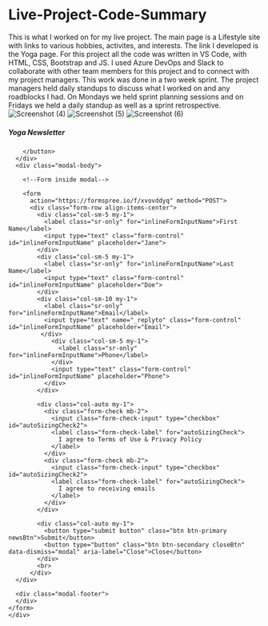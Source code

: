 # Live-Project-Code-Summary
This is what I worked on for my live project.  The main page is a Lifestyle site with links to various hobbies, activites, and interests.  The link I developed is the Yoga page.  For this project all the code was written in VS Code, with HTML, CSS, Bootstrap and JS.  I used Azure DevOps and Slack to collaborate with other team members for this project and to connect with my project managers.  This work was done in a two week sprint.  The project managers held daily standups to discuss what I worked on and any roadblocks I had.  On Mondays we held sprint planning sessions and on Fridays we held a daily standup as well as a sprint retrospective. 
![Screenshot (4)](https://user-images.githubusercontent.com/71109424/110986281-539f2f00-8322-11eb-8ab0-cebbf4f2957c.png)
![Screenshot (5)](https://user-images.githubusercontent.com/71109424/110986474-8e08cc00-8322-11eb-9fb3-14198519ef20.png)
![Screenshot (6)](https://user-images.githubusercontent.com/71109424/110986662-c8726900-8322-11eb-9528-9c46829f346b.png)


<!--Some code snippets-->

<div class="modal fade" id="staticBackdrop" data-backdrop="static" data-keyboard="false" tabindex="-1" aria-labelledby="staticBackdropLabel" aria-hidden="true">
  <div class="modal-dialog">
    <div class="modal-content">
      <div class="modal-header">
        <h5 class="modal-title" id="staticBackdropLabel">Yoga Newsletter</h5>
          
        </button>
      </div>
      <div class="modal-body">
       
        <!--Form inside modal-->
       
        <form
          action="https://formspree.io/f/xvovddyq" method="POST">
          <div class="form-row align-items-center">
            <div class="col-sm-5 my-1">
              <label class="sr-only" for="inlineFormInputName">First Name</label>
              <input type="text" class="form-control" id="inlineFormInputName" placeholder="Jane">
            </div>
            <div class="col-sm-5 my-1">
              <label class="sr-only" for="inlineFormInputName">Last Name</label>
              <input type="text" class="form-control" id="inlineFormInputName" placeholder="Doe">
            </div>
            <div class="col-sm-10 my-1">
              <label class="sr-only" for="inlineFormInputName">Email</label>
              <input type="text" name="_replyto" class="form-control" id="inlineFormInputName" placeholder="Email">
             </div>
                <div class="col-sm-5 my-1">
                  <label class="sr-only" for="inlineFormInputName">Phone</label>
                </div>
                <input type="text" class="form-control" id="inlineFormInputName" placeholder="Phone">
              </div>
            </div>
            
            <div class="col-auto my-1">
              <div class="form-check mb-2">
                <input class="form-check-input" type="checkbox" id="autoSizingCheck2">
                <label class="form-check-label" for="autoSizingCheck">
                  I agree to Terms of Use & Privacy Policy
                </label>
              </div>
              <div class="form-check mb-2">
                <input class="form-check-input" type="checkbox" id="autoSizingCheck2">
                <label class="form-check-label" for="autoSizingCheck">
                  I agree to receiving emails
                </label>
              </div>
            </div>
            
            <div class="col-auto my-1">
              <button type="submit button" class="btn btn-primary newsBtn">Submit</button>
              <button type="button" class="btn btn-secondary closeBtn" data-dismiss="modal" aria-label="Close">Close</button>
            </div>
            <br>
          </div>
      </div>
      
      <div class="modal-footer">
      </div>
    </form>
    </div>
  </div>
</div>
<br>
<br>
